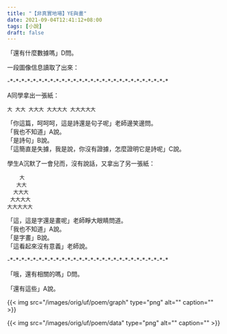 ```yaml
---
title: "【非真實地場】YE與畫"
date: 2021-09-04T12:41:12+08:00
tags: [小說]
draft: false
---
```


「還有什麼數據嗎」D問。  

一段圖像信息讀取了出來：  

-\*-\*-\*-\*-\*-\*-\*-\*-\*-\*-\*-\*-\*-\*-\*-\*-\*-\*-\*-\*-\*-\*-\*-\*-\*-\*-\*-\*

A同學拿出一張紙：

    大 大大 大大大 大大大大 大大大大大

「你這篇，呵呵呵，這是詩還是句子呢」老師邊笑邊問。  
「我也不知道」A說。  
「是詩句」B說。  
「這簡直是失據，我是說，你沒有證據，怎麼證明它是詩呢」C說。  

學生A沉默了一會兒而，沒有說話，又拿出了另一張紙：  

        大  
       大大  
      大大大  
     大大大大  
    大大大大大  

「這，這是字還是畫呢」老師睜大眼睛問道。  
「我也不知道」A說。  
「是字畫」B說。  
「這看起來沒有意義」老師說。  

-\*-\*-\*-\*-\*-\*-\*-\*-\*-\*-\*-\*-\*-\*-\*-\*-\*-\*-\*-\*-\*-\*-\*-\*-\*-\*-\*-\*


「哦，還有相關的嗎」D問。  

「還有這些」A說。  

{{< img src="/images/orig/uf/poem/graph" type="png" alt="" caption="" >}}

{{< img src="/images/orig/uf/poem/data" type="png" alt="" caption="" >}}